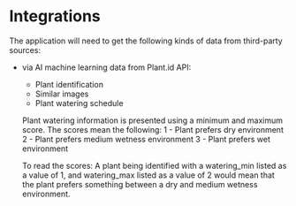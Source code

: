 # Integrations

The application will need to get the following kinds of data from third-party sources:

- via AI machine learning data from Plant.id API:

  - Plant identification
  - Similar images
  - Plant watering schedule

  Plant watering information is presented using a minimum and maximum score. The scores mean the following:
  1 - Plant prefers dry environment
  2 - Plant prefers medium wetness environment
  3 - Plant prefers wet environment

  To read the scores:
  A plant being identified with a watering_min listed as a value of 1, and watering_max listed as a value of 2 would mean that the plant prefers something between a dry and medium wetness environment.
